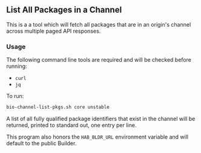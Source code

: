 ## List All Packages in a Channel

This is a a tool which will fetch all packages that are in an origin's channel across multiple paged API responses.

### Usage

The following command line tools are required and will be checked before running:

* `curl`
* `jq`

To run:

```sh
bio-channel-list-pkgs.sh core unstable
```

A list of all fully qualified package identifiers that exist in the channel will be returned, printed to standard out, one entry per line.

This program also honors the `HAB_BLDR_URL` environment variable and will default to the public Builder.
